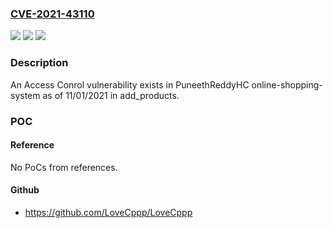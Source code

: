 ### [CVE-2021-43110](https://cve.mitre.org/cgi-bin/cvename.cgi?name=CVE-2021-43110)
![](https://img.shields.io/static/v1?label=Product&message=n%2Fa&color=blue)
![](https://img.shields.io/static/v1?label=Version&message=n%2Fa&color=blue)
![](https://img.shields.io/static/v1?label=Vulnerability&message=n%2Fa&color=brighgreen)

### Description

An Access Conrol vulnerability exists in PuneethReddyHC online-shopping-system as of 11/01/2021 in add_products.

### POC

#### Reference
No PoCs from references.

#### Github
- https://github.com/LoveCppp/LoveCppp

